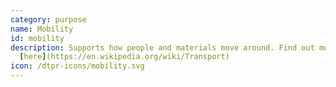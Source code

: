 ```yaml
---
category: purpose
name: Mobility
id: mobility
description: Supports how people and materials move around. Find out more
  [here](https://en.wikipedia.org/wiki/Transport)
icon: /dtpr-icons/mobility.svg
---
```

